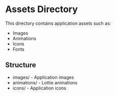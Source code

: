 # Assets Directory

This directory contains application assets such as:
- Images
- Animations
- Icons
- Fonts

## Structure
- images/ - Application images
- animations/ - Lottie animations
- icons/ - Application icons
